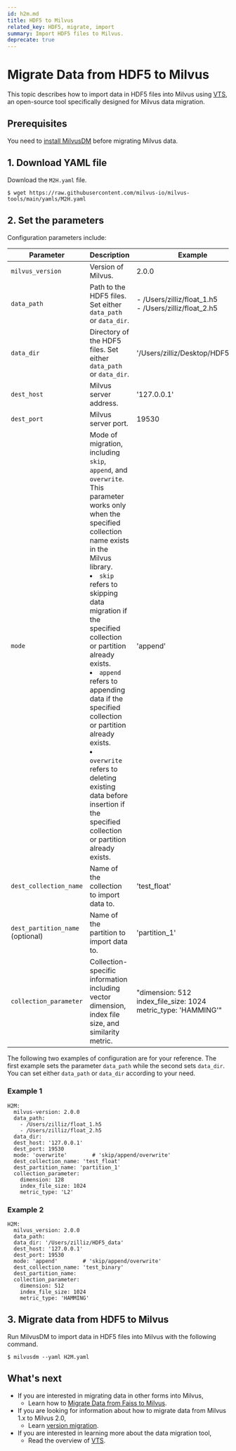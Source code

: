 ```yaml
---
id: h2m.md
title: HDF5 to Milvus
related_key: HDF5, migrate, import
summary: Import HDF5 files to Milvus.
deprecate: true
---
```


# Migrate Data from HDF5 to Milvus

This topic describes how to import data in HDF5 files into Milvus using [VTS](https://github.com/zilliztech/vts), an open-source tool specifically designed for Milvus data migration. 

## Prerequisites

You need to [install MilvusDM](milvusdm_install.md) before migrating Milvus data.

## 1. Download YAML file

Download the `M2H.yaml` file.

```
$ wget https://raw.githubusercontent.com/milvus-io/milvus-tools/main/yamls/M2H.yaml
```

## 2. Set the parameters

Configuration parameters include:

| Parameter                 | Description                               | Example                      |
| ------------------------- | ----------------------------------------- | ---------------------------- |
| `milvus_version`          |  Version of Milvus.                       | 2.0.0                       |
| `data_path`               |  Path to the HDF5 files. Set either `data_path` or `data_dir`.                      | - /Users/zilliz/float_1.h5 <br/> - /Users/zilliz/float_2.h5                   |
| `data_dir`         |  Directory of the HDF5 files. Set either `data_path` or `data_dir`.                      | '/Users/zilliz/Desktop/HDF5_data'                     |
| `dest_host`          |  Milvus server address.                      | '127.0.0.1'     |
| `dest_port`          |  Milvus server port.                       | 19530                      |
| `mode`         |  Mode of migration, including `skip`, `append`, and `overwrite`. This parameter works only when the specified collection name exists in the Milvus library. <br/> <li>`skip` refers to skipping data migration if the specified collection or partition already exists.</li> <li>`append` refers to appending data if the specified collection or partition already exists.</li> <li>`overwrite` refers to deleting existing data before insertion if the specified collection or partition already exists.</li>                    | 'append'                     |
| `dest_collection_name`          | Name of the collection to import data to.                      | 'test_float'                       |
| `dest_partition_name` (optional)        |  Name of the partition to import data to.                   | 'partition_1'                 |
| `collection_parameter`         |  Collection-specific information including vector dimension, index file size, and similarity metric.                      | "dimension: 512 <br/> index_file_size: 1024 <br/> metric_type: 'HAMMING'"                     |


The following two examples of configuration are for your reference. The first example sets the parameter `data_path` while the second sets `data_dir`. You can set either `data_path` or `data_dir` according to your need.

### Example 1

```
H2M:
  milvus-version: 2.0.0
  data_path:
    - /Users/zilliz/float_1.h5
    - /Users/zilliz/float_2.h5
  data_dir:
  dest_host: '127.0.0.1'
  dest_port: 19530
  mode: 'overwrite'        # 'skip/append/overwrite'
  dest_collection_name: 'test_float'
  dest_partition_name: 'partition_1'
  collection_parameter:
    dimension: 128
    index_file_size: 1024
    metric_type: 'L2'
```

### Example 2

```
H2M:
  milvus_version: 2.0.0
  data_path:
  data_dir: '/Users/zilliz/HDF5_data'
  dest_host: '127.0.0.1'
  dest_port: 19530
  mode: 'append'        # 'skip/append/overwrite'
  dest_collection_name: 'test_binary'
  dest_partition_name: 
  collection_parameter:
    dimension: 512
    index_file_size: 1024
    metric_type: 'HAMMING'
```

## 3. Migrate data from HDF5 to Milvus

Run MilvusDM to import data in HDF5 files into Milvus with the following command.

```
$ milvusdm --yaml H2M.yaml
```



## What's next
- If you are interested in migrating data in other forms into Milvus,
  - Learn how to [Migrate Data from Faiss to Milvus](f2m.md).
- If you are looking for information about how to migrate data from Milvus 1.x to Milvus 2.0,
  - Learn [version migration](m2m.md).
- If you are interested in learning more about the data migration tool,
  - Read the overview of [VTS](https://github.com/zilliztech/vts).
